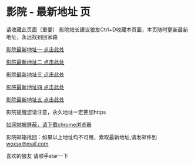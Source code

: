 # 影院 - 最新地址 页

请收藏此页面（重要）
影院站长建议狼友Ctrl+D收藏本页面，本页随时更新最新地址，永远找到回家路

[影院最新地址一 点击此处](https://5gfc.sbs/) 

[影院最新地址二 点击此处](https://5gje.sbs/) 

[影院最新地址三 点击此处](https://5gvb.sbs/) 

[影院最新地址四 点击此处](https://5gje.sbs/) 

[影院最新地址五 点击此处](https://5gfc.sbs/) 

影院提醒您请注意，永久地址一定要加https

[如网站被屏蔽，请下载chrome浏览器](https://8xe23.com/chrome_93.0.4577.82.apk) 

影院邮箱找回：如果以上地址均不可用，索取最新地址,请发邮件到 woxsx@mail.com

喜欢的狼友 请顺手star一下
